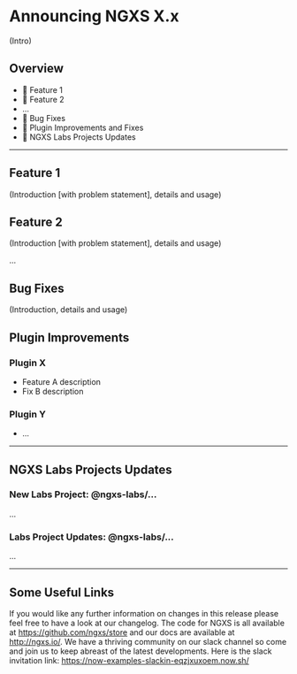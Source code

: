 # Announcing NGXS X.x

(Intro)

## Overview

- 🚀 Feature 1
- 🎨 Feature 2
- ...
- 🐛 Bug Fixes
- 🔌 Plugin Improvements and Fixes
- 🔬 NGXS Labs Projects Updates

---

## Feature 1

(Introduction [with problem statement], details and usage)

## Feature 2

(Introduction [with problem statement], details and usage)

...

## Bug Fixes

(Introduction, details and usage)

## Plugin Improvements

### Plugin X

- Feature A description
- Fix B description

### Plugin Y

- ...

---

## NGXS Labs Projects Updates

### New Labs Project: @ngxs-labs/...

...

### Labs Project Updates: @ngxs-labs/...

...

---

## Some Useful Links

If you would like any further information on changes in this release please feel free to have a look at our changelog. The code for NGXS is all available at https://github.com/ngxs/store and our docs are available at http://ngxs.io/. We have a thriving community on our slack channel so come and join us to keep abreast of the latest developments. Here is the slack invitation link: https://now-examples-slackin-eqzjxuxoem.now.sh/
